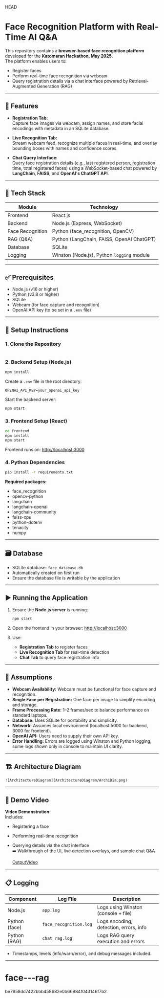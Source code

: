  HEAD
# Face Recognition Platform with Real-Time AI Q&A

This repository contains a **browser-based face recognition platform** developed for the **Katomaran Hackathon, May 2025**.  
The platform enables users to:
- Register faces
- Perform real-time face recognition via webcam
- Query registration details via a chat interface powered by Retrieval-Augmented Generation (RAG)

---

## 🚀 Features

- **Registration Tab:**  
  Capture face images via webcam, assign names, and store facial encodings with metadata in an SQLite database.

- **Live Recognition Tab:**  
  Stream webcam feed, recognize multiple faces in real-time, and overlay bounding boxes with names and confidence scores.

- **Chat Query Interface:**  
  Query face registration details (e.g., last registered person, registration time, total registered faces) using a WebSocket-based chat powered by **LangChain**, **FAISS**, and **OpenAI's ChatGPT API**.

---

## 🧰 Tech Stack

| Module              | Technology                                      |
|---------------------|--------------------------------------------------|
| Frontend            | React.js                                         |
| Backend             | Node.js (Express, WebSocket)                    |
| Face Recognition    | Python (face_recognition, OpenCV)               |
| RAG (Q&A)           | Python (LangChain, FAISS, OpenAI ChatGPT)       |
| Database            | SQLite                                           |
| Logging             | Winston (Node.js), Python `logging` module       |

---

## ✅ Prerequisites

- Node.js (v16 or higher)
- Python (v3.8 or higher)
- SQLite
- Webcam (for face capture and recognition)
- OpenAI API key (to be set in a `.env` file)

---

## 🔧 Setup Instructions

### 1. Clone the Repository

```bash

```

### 2. Backend Setup (Node.js)

```bash
npm install
```

Create a `.env` file in the root directory:

```
OPENAI_API_KEY=your_openai_api_key
```

Start the backend server:

```bash
npm start
```

### 3. Frontend Setup (React)

```bash
cd frontend
npm install
npm start
```

Frontend runs on: [http://localhost:3000](http://localhost:3000)

### 4. Python Dependencies

```bash
pip install -r requirements.txt
```

**Required packages:**
- face_recognition  
- opencv-python  
- langchain  
- langchain-openai  
- langchain-community  
- faiss-cpu  
- python-dotenv  
- tenacity  
- numpy  

---

## 🗃️ Database

- SQLite database: `face_database.db`  
- Automatically created on first run  
- Ensure the database file is writable by the application

---

## ▶️ Running the Application

1. Ensure the **Node.js server** is running:
   ```bash
   npm start
   ```

2. Open the frontend in your browser:
   [http://localhost:3000](http://localhost:3000)

3. Use:
   - **Registration Tab** to register faces  
   - **Live Recognition Tab** for real-time detection  
   - **Chat Tab** to query face registration info

---

## 🧠 Assumptions

- **Webcam Availability:** Webcam must be functional for face capture and recognition.
- **Single Face per Registration:** One face per image to simplify encoding and storage.
- **Frame Processing Rate:** 1–2 frames/sec to balance performance on standard laptops.
- **Database:** Uses SQLite for portability and simplicity.
- **Network:** Assumes local environment (localhost:5000 for backend, 3000 for frontend).
- **OpenAI API:** Users need to supply their own API key.
- **Error Handling:** Errors are logged using Winston and Python logging, some logs shown only in console to maintain UI clarity.

---

## 🏗️ Architecture Diagram
   
    ![ArchitectureDiagram](ArchitectureDiagram/ArchiDia.png)

---

## 🎥 Demo Video

**Video Demonstration:**  
Includes:
- Registering a face
- Performing real-time recognition
- Querying details via the chat interface  
➡️ Walkthrough of the UI, live detection overlays, and sample chat Q&A

     [OutputVideo](OutputVideo/22PD10_Katomaran_Hackathon.mp4)
---

## 📋 Logging

| Component     | Log File               | Description                                |
|---------------|------------------------|--------------------------------------------|
| Node.js       | `app.log`              | Logs using Winston (console + file)        |
| Python (face) | `face_recognition.log` | Logs encoding, detection, errors, info     |
| Python (RAG)  | `chat_rag.log`         | Logs RAG query execution and errors        |

- Timestamps, levels (info/warn/error), and debug messages included.

---

# face---rag
 be7958dd7422bbb458682e0b66984f043146f7b2
